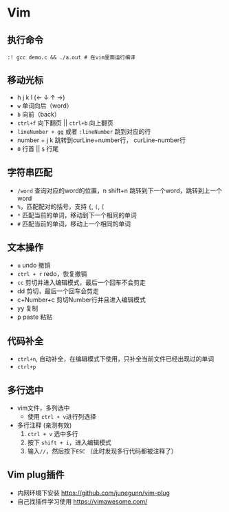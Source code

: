 # Vim

## 执行命令

```vim
:! gcc demo.c && ./a.out # 在vim里面运行编译
```

## 移动光标

- h j k l  (← ↓ ↑ →)
- `w` 单词向后（word）
- `b`  向前（back）
- `ctrl+f`   向下翻页 || `ctrl+b`    向上翻页
- `lineNumber + gg` 或者 `:lineNumber` 跳到对应的行
- number + j k 跳转到curLine+number行， curLine-number行
- `0` 行首 || `$` 行尾

## 字符串匹配

- `/word` 查询对应的word的位置，n shift+n 跳转到下一个word，跳转到上一个word
- `%`，匹配配对的括号，支持 `{`, `(`, `[`
- `*` 匹配当前的单词，移动到下一个相同的单词
- `#`  匹配当前的单词，移动上一个相同的单词

## 文本操作

- `u` undo 撤销
- `ctrl + r` redo，恢复撤销
- `cc` 剪切并进入编辑模式，最后一个回车不会剪走
- dd 剪切，最后一个回车会剪走
- c+Number+c 剪切Number行并且进入编辑模式
- yy 复制 
- p paste 粘贴 


## 代码补全

- `ctrl+n`,  自动补全，在编辑模式下使用，只补全当前文件已经出现过的单词
- `ctrl+p`

## 多行选中

- vim文件，多列选中
    * 使用 `ctrl + v`进行列选择
- 多行注释 (亲测有效)
    1. `ctrl + v` 选中多行
    2. 按下 `shift + i`，进入编辑模式
    3. 输入`//`，然后按下`ESC` （此时发现多行代码都被注释了）


## Vim plug插件

- 内网环境下安装 https://github.com/junegunn/vim-plug
- 自己找插件学习使用 https://vimawesome.com/

